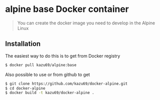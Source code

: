 alpine base Docker container
====================

> You can create the docker image you need to develop in the Alpine Linux

Installation
-----

The easiest way to do this is to get from Docker registry

```sh
$ docker pull kazu69/alpine:base
```

Also possible to use or from github to get

```sh
$ git clone https://github.com/kazu69/docker-alpine.git
$ cd docker-alpine
$ docker build -t kazu69/docker-alpine .
```

